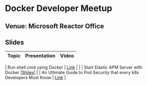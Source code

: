 # Docker Developer Meetup

## Venue: Microsoft Reactor Office

## Slides


| Topic        | Presentation          | Video  |
| ------------- |:-------------:| -----:|

| Run shell cmd using Docker | [Link](https://docs.google.com/presentation/d/15mCnhs4iPYGv1NCTcOHn_pPYNjGHSp-prdKSgUjKuFE/edit?usp=sharing) |  | 
| Start Elastic APM Server with Docker |[Slides](https://docs.google.com/presentation/d/10_BfEsNaU_Gp00a34GNarY-thJRrnQsJ/edit?usp=sharing&ouid=102119533237035010662&rtpof=true&sd=true)| | 
| An Ultimate Guide to Pod Security that every k8s Developers Must Know | [Link](https://slides.com/sangambiradar/pod-security) | 

